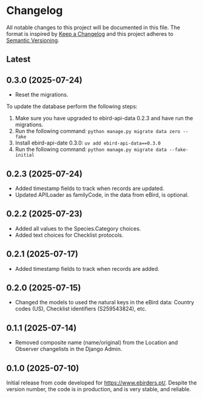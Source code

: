# Changelog

All notable changes to this project will be documented in this file.
The format is inspired by [Keep a Changelog](https://keepachangelog.com/en/1.0.0/)
and this project adheres to [Semantic Versioning](https://semver.org/spec/v2.0.0.html).

## Latest

## 0.3.0 (2025-07-24)

- Reset the migrations.

To update the database perform the following steps:

1. Make sure you have upgraded to ebird-api-data 0.2.3 and have run the migrations.
2. Run the following command:
   ```python manage.py migrate data zero --fake```
3. Install ebird-api-date 0.3.0:
   ```uv add ebird-api-data==0.3.0```
4. Run the following command:
   ```python manage.py migrate data --fake-initial``` 

## 0.2.3 (2025-07-24)

- Added timestamp fields to track when records are updated.
- Updated APILoader as familyCode, in the data from eBird, is optional.

## 0.2.2 (2025-07-23)

- Added all values to the Species.Category choices.
- Added text choices for Checklist protocols.

## 0.2.1 (2025-07-17)

- Added timestamp fields to track when records are added.

## 0.2.0 (2025-07-15)

- Changed the models to used the natural keys in the eBird data: Country codes (US),
  Checklist identifiers (S259543824), etc.

## 0.1.1 (2025-07-14)

- Removed composite name (name/original) from the Location and Observer changelists
  in the Django Admin.

## 0.1.0 (2025-07-10)

Initial release from code developed for https://www.ebirders.pt/. Despite the
version number, the code is in production, and is very stable, and reliable.

